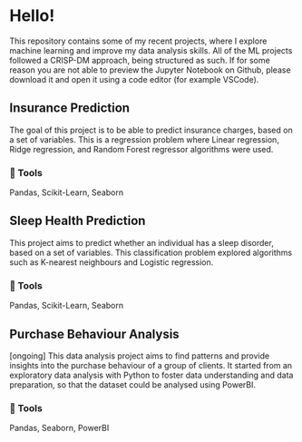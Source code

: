 # Hello!
This repository contains some of my recent projects, where I explore machine learning and improve my data analysis skills.
All of the ML projects followed a CRISP-DM approach, being structured as such. If for some reason you are not able to preview the Jupyter Notebook on Github, please download it and open it using a code editor (for example VSCode).

## Insurance Prediction
The goal of this project is to be able to predict insurance charges, based on a set of variables. This is a regression problem where Linear regression, Ridge regression, and Random Forest regressor algorithms were used.
### 🔧 Tools
Pandas, Scikit-Learn, Seaborn
    

## Sleep Health Prediction
This project aims to predict whether an individual has a sleep disorder, based on a set of variables. This classification problem explored algorithms such as K-nearest neighbours and Logistic regression.
### 🔧 Tools
Pandas, Scikit-Learn, Seaborn

## Purchase Behaviour Analysis
[ongoing]
This data analysis project aims to find patterns and provide insights into the purchase behaviour of a group of clients. It started from an exploratory data analysis with Python to foster data understanding and data preparation, so that the dataset could be analysed using PowerBI.
### 🔧 Tools
Pandas, Seaborn, PowerBI
